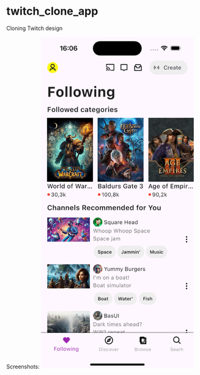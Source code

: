 # twitch_clone_app

Cloning Twitch design

Screenshots:
<img src="https://github.com/DmytroKutko/twitch_clone_flutter/blob/main/screenshots/Simulator%20Screenshot%20-%20iPhone%2015%20-%202024-08-17%20at%2016.06.54.png?raw=true" alt="alt text" width="400"/>



